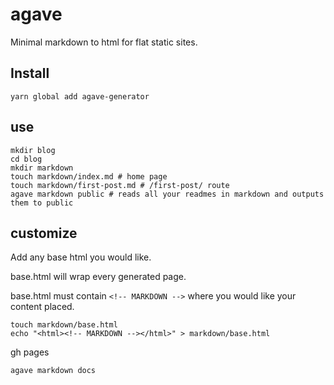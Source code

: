 # agave

Minimal markdown to html for flat static sites.

## Install

```
yarn global add agave-generator
```

## use

```
mkdir blog
cd blog
mkdir markdown
touch markdown/index.md # home page
touch markdown/first-post.md # /first-post/ route
agave markdown public # reads all your readmes in markdown and outputs them to public
```

## customize

Add any base html you would like.

base.html will wrap every generated page.

base.html must contain `<!-- MARKDOWN -->` where you would like your content placed.

```
touch markdown/base.html
echo "<html><!-- MARKDOWN --></html>" > markdown/base.html
```

gh pages

```
agave markdown docs
```
